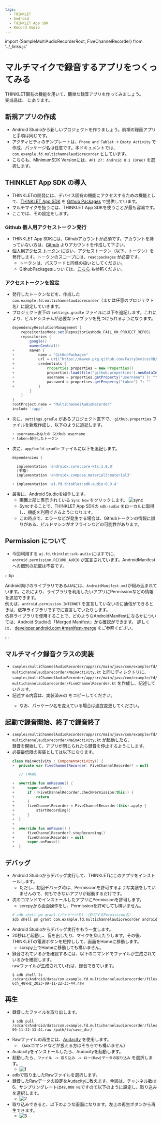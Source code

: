 ```yaml
---
tags:
  - THINKLET
  - Android
  - THINKLET App SDK
  - Record Audio
---
```


import {SampleMultiAudioRecorderRoot, FiveChannelRecorder} from '../_links.js'

# マルチマイクで録音するアプリをつくってみる
THINKLET固有の機能を用いて、簡単な録音アプリを作ってみましょう。  
完成品は、<SampleMultiAudioRecorderRoot /> にあります。
## 新規アプリの作成
- Android Studioから新しいプロジェクトを作りましょう。前項の録画アプリと手順は同じです。
- アクティビティのテンプレートは、`Phone and Tablet` → `Empty Activity` で作成、パッケージ名は任意です。本ドキュメントでは、`com.example.fd.multichannelaudiorecorder` としています。
- こちらも、MinimumSDK Versionには、`API 27: Android 8.1 (Oreo)` を選択します。
## THINKLET App SDK の導入
- THINKLETの開発には、デバイス固有の機能にアクセスするための機能として、[THINKLET App SDK](https://github.com/FairyDevicesRD/thinklet.app.sdk) を [Github Packages](https://github.co.jp/features/packages) で提供しています。
- マルチマイクを扱うには、THINKLET App SDKを使うことが最も容易です。
- ここでは、その設定をします。
### Github 個人用アクセストークン発行
- THINKLET App SDKには、Githubアカウントが必須です。アカウントを持っていない方は、[Github](https://docs.github.com/ja/get-started/signing-up-for-github/signing-up-for-a-new-github-account) よりアカウントを作成して下さい。
- [個人用アクセス トークン](https://docs.github.com/ja/authentication/keeping-your-account-and-data-secure/managing-your-personal-access-tokens#personal-access-token-classic-%E3%81%AE%E4%BD%9C%E6%88%90) に従い、アクセストークン（以下、トークン）を発行します。トークンのスコープには、`read:packages` が必要です。
  - トークンは、パスワードと同様の扱いとしてください。
  - GithubPackagesについては、[こちら](https://docs.github.com/ja/packages/learn-github-packages/about-permissions-for-github-packages#about-scopes-and-permissions-for-package-registries) も参照ください。
### アクセストークンを設定
- 発行したトークンなどを、作成した `com.example.fd.multichannelaudiorecorder`（または任意のプロジェクト名）に設定していきます。
- プロジェクト直下の `settings.gradle` ファイルに以下を追記します。これにより、ビルドシステムが必要なライブラリを見つけられるようになります。
  ```gradle
  dependencyResolutionManagement {
      repositoriesMode.set(RepositoriesMode.FAIL_ON_PROJECT_REPOS)
      repositories {
          google()
          mavenCentral()
  +       maven {
  +           name = "GitHubPackages"
  +           url = uri("https://maven.pkg.github.com/FairyDevicesRD/thinklet.app.sdk")
  +           credentials {
  +               Properties properties = new Properties()
  +               properties.load(file('github.properties').newDataInputStream())
  +               username = properties.getProperty("username") ?: ""
  +               password = properties.getProperty("token") ?: ""
  +           }
          }
      }
  }
  rootProject.name = "MultiChannelAudioRecorder"
  include ':app'
  ```
- 次に、`settings.gradle` があるプロジェクト直下で、 `github.properties` ファイルを新規作成し、以下のように追記します。
  ```gradle
  + username=あなたの Github username
  + token=発行したトークン
  ```
- 次に、`app/build.gradle` ファイルに以下を追記します。
  ```gradle
  dependencies {

    implementation 'androidx.core:core-ktx:1.8.0'
    (中略)
    implementation 'androidx.compose.material3:material3'

  + implementation 'ai.fd.thinklet:sdk-audio:0.0.4'
  ```
- 最後に、Android Studioを操作します。
  - 画面上部に表示されている `Sync Now` をクリックします。
  ![sync](./img/studio/sync.jpg)
  - Syncすることで、THINKLET App SDKの `sdk-audio` をローカルに取得し、機能を利用できるようになります。
  - この時点で、エラーなどが発生する場合は、Githubトークンの情報に誤りがある、ビルドマシンがオフラインなどの可能性があります。
## Permission について
- 今回利用する `ai.fd.thinklet:sdk-audio` にはすでに、`android.permission.RECORD_AUDIO` が宣言されています。AndroidManifestへの個別の記載は不要です。

:::tip

Android向けのライブラリである`AAR`には、`AndroidManifest.xml`が組み込まれています。これにより、ライブラリを利用したいアプリにPermissionなどの情報を追加できます。  
例えば、`android.permission.INTERNET` を宣言していないのに通信ができるときは、依存ライブラリですでに宣言していたりします。  
依存ライブラリを使用することで、どのようなAndroidManifestになるかについては、Android Studioの「Merged Manifest」から確認ができます。
詳しくは、 [developer.android.com #manifest-merge](https://developer.android.com/studio/build/manifest-merge?hl=ja) をご参照ください。

:::

## マルチマイク録音クラスの実装
- `samples/multiChannelAudioRecorder/app/src/main/java/com/example/fd/multichannelaudiorecorder/MainActivity.kt` と同じディレクトリに、  
`samples/multiChannelAudioRecorder/app/src/main/java/com/example/fd/multichannelaudiorecorder/FiveChannelRecorder.kt` を作成し、記述していきます。
- 記述する内容は、実装済みの <FiveChannelRecorder /> をコピーしてください。
  - なお、パッケージ名を変えている場合は適宜変更してください。
## 起動で録音開始、終了で録音終了
- `samples/multiChannelAudioRecorder/app/src/main/java/com/example/fd/multichannelaudiorecorder/MainActivity.kt` が起動したら、  
録音を開始して、アプリが閉じられたら録音を停止するようにします。
- 必要最低限の実装としては以下になります。
  ```kotlin
  class MainActivity : ComponentActivity() {
  +  private var fiveChannelRecorder: FiveChannelRecorder? = null

     // (中略)

  +  override fun onResume() {
  +      super.onResume()
  +      if (!FiveChannelRecorder.checkPermission(this)) {
  +          return
  +      }
  +      fiveChannelRecorder = FiveChannelRecorder(this).apply {
  +          startRecording()
  +      }
  +  }
  +
  +  override fun onPause() {
  +      fiveChannelRecorder?.stopRecording()
  +      fiveChannelRecorder = null
  +      super.onPause()
  +  }
  ```
## デバッグ
- Android Studioからデバッグ実行して、THINKLETにこのアプリをインストールします。
  - ただし、初回デバッグ時は、Permissionを許可するような実装をしていませんので、何もできないアプリが起動するだけです。
- 次のコマンドでインストールしたアプリにPermissionを許可します。
  - scrcpyから画面操作をし、Permissionを許可しても構いません。
  ```bash
  # adb shell pm grant (パッケージ名) （許可するPermission名）
  adb shell pm grant com.example.fd.multichannelaudiorecorder android.permission.RECORD_AUDIO
  ```
- Android Studioからデバッグ実行をもう一度します。
- 20秒ほど起動し、音を出したり、マイクを抑えたりします。その後、THINKLETの電源ボタンを短押しして、画面をHomeに移動します。
  - scrcpy上でHomeに移動しても構いません。
- 録音されているかを確認するには、以下のコマンドでファイルが生成されているかを確認します。   
rawファイルが生成されていれば、録音できています。
  ```
  $ adb shell ls /sdcard/Android/data/com.example.fd.multichannelaudiorecorder/files/
  6ch_48kHz_2023-09-11-22-33-44.raw
  ```
## 再生
- 録音したファイルを取り出します。
  ```
  $ adb pull /sdcard/Android/data/com.example.fd.multichannelaudiorecorder/files/6ch_48kHz_2023-09-11-22-33-44.raw /path/to/save_dir/
  ```
- Rawファイルの再生には、[Audacity](https://www.audacityteam.org/) を使用します。
  - （soxコマンドなどが扱える方はそちらでも構いません）
- Audacityをインストールしたら、Audacityを起動します。
- 起動したら、`ファイル -> 取り込み -> ロー(Raw)データの取り込み` を選択します。
  - ![1](./img/audacity/1.jpg)
- adbで取り出したRawファイルを選択します。
- 録音したRawデータの設定をAudacityに教えます。今回は、チャンネル数は6、サンプリングレートは`48,000 Hz`ですので以下のように設定し、取り込みを選択します。
  - ![2](./img/audacity/2.jpg)
- 取り込みできると、以下のような画面になります。左上の再生ボタンから再生できます。
  - ![3](./img/audacity/3.jpg)
